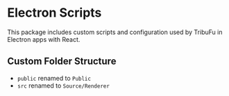 # Electron Scripts

This package includes custom scripts and configuration used by TribuFu in Electron apps with React.

## Custom Folder Structure

- `public` renamed to `Public`
- `src` renamed to `Source/Renderer`